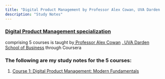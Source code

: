 ```yaml
---
title: "Digital Product Management by Professor Alex Cowan, UVA Darden School of Business via Coursera"
description: "Study Notes"
---
```


### <a href='https://www.coursera.org/specializations/uva-darden-digital-product-management' target="_blank"> Digital Product Management specialization </a> 
comprising 5 courses is taught by<a href='https://www.alexandercowan.com/' target="_blank"> Professor Alex 
Cowan</a> <a href='https://www.darden.virginia.edu/' target="_blank">, UVA Darden School of Business</a> through Coursera

### The following are my study notes for the 5 courses:

<ol type="1">
<li>
<a href= 'https://hbk91.github.io/DigitalProductManagement_Prof_AlexCowan_UVADarden/Course1/Course1.html' target='_blank'>
Course 1: Digital Product Management: Modern Fundamentals </a>
</li>
</ol>
